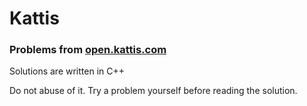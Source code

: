 # Kattis

### Problems from [open.kattis.com](https://open.kattis.com)

Solutions are written in C++

Do not abuse of it. Try a problem yourself before reading the solution.
